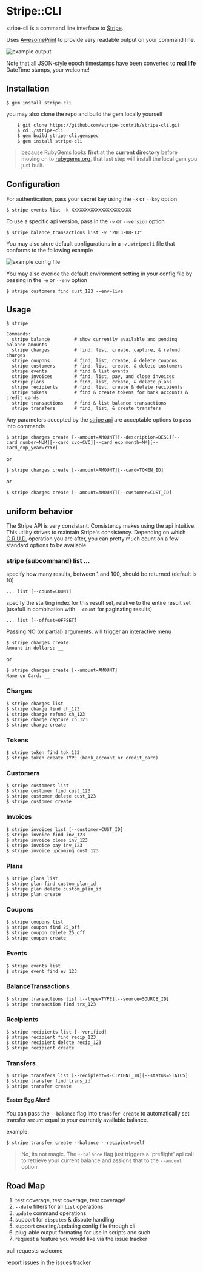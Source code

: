 # Stripe::CLI

stripe-cli is a command line interface to [Stripe](https://stripe.com).

Uses [AwesomePrint](https://github.com/michaeldv/awesome_print) to provide very readable output on your command line.

![example output](./output.png)

Note that all JSON-style epoch timestamps have been converted to **real life** DateTime stamps, your welcome!

## Installation

    $ gem install stripe-cli



you may also clone the repo and build the gem locally yourself

        $ git clone https://github.com/stripe-contrib/stripe-cli.git
        $ cd ./stripe-cli
        $ gem build stripe-cli.gemspec
        $ gem install stripe-cli

> because RubyGems looks **first** at the **current directory** before moving on to [rubygems.org](https://rubygems.org),  that last step will install the local gem you just built.



## Configuration

For authentication, pass your secret key using the `-k` or `--key` option

    $ stripe events list -k XXXXXXXXXXXXXXXXXXXXXX

To use a specific api version, pass in the `-v` or `--version` option

    $ stripe balance_transactions list -v "2013-08-13"

You may also store default configurations in a `~/.stripecli` file that conforms to the following example

![example config file](./example.png)

You may also overide the default environment setting in your config file by passing in the `-e` or `--env` option

    $ stripe customers find cust_123 --env=live

## Usage

    $ stripe

    Commands:
      stripe balance         # show currently available and pending balance amounts
      stripe charges         # find, list, create, capture, & refund charges
      stripe coupons         # find, list, create, & delete coupons
      stripe customers       # find, list, create, & delete customers
      stripe events          # find & list events
      stripe invoices        # find, list, pay, and close invoices
      stripe plans           # find, list, create, & delete plans
      stripe recipients      # find, list, create & delete recipients
      stripe tokens          # find & create tokens for bank accounts & credit cards
      stripe transactions    # find & list balance transactions
      stripe transfers       # find, list, & create transfers


Any parameters accepted by the [stripe api](https://stripe.com/docs/api) are acceptable options to pass into commands

    $ stripe charges create [--amount=AMOUNT][--description=DESC][--card_number=NUM][--card_cvc=CVC][--card_exp_month=MM][--card_exp_year=YYYY]

or

    $ stripe charges create [--amount=AMOUNT][--card=TOKEN_ID]

or

    $ stripe charges create [--amount=AMOUNT][--customer=CUST_ID]

## uniform behavior

The Stripe API is very consistant. Consistency makes using the api intuitive. This utility strives to maintain Stripe's consistency. Depending on which [C.R.U.D.](http://wikipedia.org/wiki/Create,_read,_update_and_delete) operation you are after, you can pretty much count on a few standard options to be available.

### stripe (subcommand) list ...

specify how many results, between 1 and 100, should be returned (default is 10)

    ... list [--count=COUNT]

specify the starting index for this result set, relative to the entire result set (usefull in combination with `--count` for paginating results)

    ... list [--offset=OFFSET]

Passing NO (or partial) arguments, will trigger an interactive menu

    $ stripe charges create
    Amount in dollars: __

or

    $ stripe charges create [--amount=AMOUNT]
    Name on Card: __

### Charges

    $ stripe charges list
    $ stripe charge find ch_123
    $ stripe charge refund ch_123
    $ stripe charge capture ch_123
    $ stripe charge create

### Tokens

    $ stripe token find tok_123
    $ stripe token create TYPE (bank_account or credit_card)

### Customers

    $ stripe customers list
    $ stripe customer find cust_123
    $ stripe customer delete cust_123
    $ stripe customer create

### Invoices

    $ stripe invoices list [--customer=CUST_ID]
    $ stripe invoice find inv_123
    $ stripe invoice close inv_123
    $ stripe invoice pay inv_123
    $ stripe invoice upcoming cust_123

### Plans

    $ stripe plans list
    $ stripe plan find custom_plan_id
    $ stripe plan delete custom_plan_id
    $ stripe plan create

### Coupons

    $ stripe coupons list
    $ stripe coupon find 25_off
    $ stripe coupon delete 25_off
    $ stripe coupon create

### Events

    $ stripe events list
    $ stripe event find ev_123

### BalanceTransactions

    $ stripe transactions list [--type=TYPE][--source=SOURCE_ID]
    $ stripe transaction find trx_123

### Recipients

    $ stripe recipients list [--verified]
    $ stripe recipient find recip_123
    $ stripe recipient delete recip_123
    $ stripe recipient create

### Transfers

    $ stripe transfers list [--recipient=RECIPIENT_ID][--status=STATUS]
    $ stripe transfer find trans_id
    $ stripe transfer create

#### Easter Egg Alert!

You can pass the `--balance` flag into `transfer create` to automatically set transfer `amount` equal to your currently available balance.

example:

    $ stripe transfer create --balance --recipient=self

> No, its not magic.  The `--balance` flag just triggers a 'preflight' api call to retrieve your current balance and assigns that to the `--amount` option

## Road Map

1. test coverage, test coverage, test coverage!
1. `--date` filters for all `list` operations
1. `update` command operations
1. support for `disputes` & dispute handling
1. support creating/updating config file through cli
1. plug-able output formating for use in scripts and such
1. request a feature you would like via the issue tracker


pull requests welcome

report issues in the issues tracker